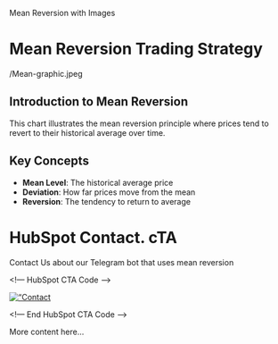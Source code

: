 Mean Reversion with Images

# Mean Reversion Trading Strategy

/Mean-graphic.jpeg

## Introduction to Mean Reversion

This chart illustrates the mean reversion principle where prices tend to revert to their historical average over time.

## Key Concepts

- **Mean Level**: The historical average price
- **Deviation**: How far prices move from the mean
- **Reversion**: The tendency to return to average


# HubSpot Contact. cTA

Contact Us about our Telegram bot that uses mean reversion 

<!— HubSpot CTA Code —>

<div class=“hs-cta-embed hs-cta-simple-placeholder hs-cta-embed-197390054837”
  style=“max-width:100%; max-height:100%; width:182px;height:50px” data-hubspot-wrapper-cta-id=“197390054837”>
  <a href=“javascript:void” target=“_blank” rel=“noopener” crossorigin=“anonymous”>
    <img alt=“Contact Us” loading=“lazy” src=“https://no-cache.hubspot.com/cta/default/7580232/interactive-197390054837.png” style=“height: 100%; width: 100%; object-fit: fill”
      onerror=“this.style.display=‘none’” />
  </a>
</div>



<!— End HubSpot CTA Code —>

More content here...


